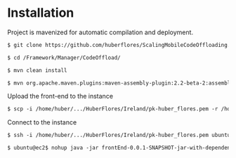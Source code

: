 
Installation
============

Project is mavenized for automatic compilation and deployment.


```xml
$ git clone https://github.com/huberflores/ScalingMobileCodeOffloading.git
````

```xml
$ cd /Framework/Manager/CodeOffload/
````

```xml
$ mvn clean install
````

```xml
$ mvn org.apache.maven.plugins:maven-assembly-plugin:2.2-beta-2:assembly
````

Upload the front-end to the instance

```xml
$ scp -i /home/huber/.../HuberFlores/Ireland/pk-huber_flores.pem -r /home/huber/.../ScalingMobileCodeOffloading/Framework/Manager/CodeOffload/target/frontEnd-0.0.1-SNAPSHOT-jar-with-dependencies.jar ubuntu@ec2-xxx-xxx-xxx-xxx.eu-west-1.compute.amazonaws.com:/home/ubuntu/android-x86/
````

Connect to the instance

```xml
$ ssh -i /home/huber/.../HuberFlores/Ireland/pk-huber_flores.pem ubuntu@ec2-xxx-xxx-xxx-xxx.eu-west-1.compute.amazonaws.com
````

```xml
$ ubuntu@ec2$ nohup java -jar frontEnd-0.0.1-SNAPSHOT-jar-with-dependencies.jar &
````

